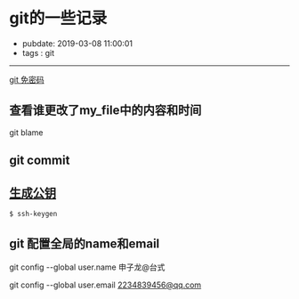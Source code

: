 # git的一些记录

- pubdate: 2019-03-08 11:00:01
- tags : git

-----------

[git 免密码](https://todebug.com/Tips/)

## 查看谁更改了my_file中的内容和时间

git blame

## git commit

## [生成公钥](https://git-scm.com/book/zh/v1/%E6%9C%8D%E5%8A%A1%E5%99%A8%E4%B8%8A%E7%9A%84-Git-%E7%94%9F%E6%88%90-SSH-%E5%85%AC%E9%92%A5)

```bash
$ ssh-keygen
```

## git 配置全局的name和email

git config --global user.name 申子龙@台式

git config --global user.email 2234839456@qq.com

